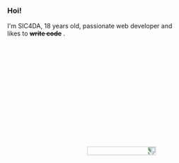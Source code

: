 <img style="transform: rotate(90deg);" align="left" width="20%" src="https://media0.giphy.com/media/3ohhwEkV8mGKt12EPC/giphy.gif?cid=ecf05e47jrtmf098f3mi5kc4aqb7rud5due9l1xcw01pvzlt&rid=giphy.gif&ct=s">

### Hoi!

I'm SIC4DA, 18 years old, passionate web developer and likes to <del>**write code**</del> .


